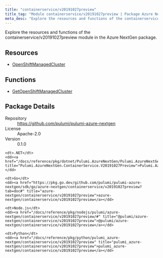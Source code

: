 ```yaml
---
title: "containerservice/v20191027preview"
title_tag: "Module containerservice/v20191027preview | Package Azure NextGen"
meta_desc: "Explore the resources and functions of the containerservice/v20191027preview module in the Azure NextGen package."
---
```


<!-- WARNING: this file was generated by Pulumi Docs Generator. -->
<!-- Do not edit by hand unless you're certain you know what you are doing! -->

Explore the resources and functions of the containerservice/v20191027preview module in the Azure NextGen package.

<h2 id="resources">Resources</h2>
<ul class="api">
    <li><a href="openshiftmanagedcluster" title="OpenShiftManagedCluster"><span class="symbol resource"></span>OpenShiftManagedCluster</a></li>
</ul>

<h2 id="functions">Functions</h2>
<ul class="api">
    <li><a href="getopenshiftmanagedcluster" title="GetOpenShiftManagedCluster"><span class="symbol function"></span>GetOpenShiftManagedCluster</a></li>
</ul>

<h2 id="package-details">Package Details</h2>
<dl class="package-details">
	<dt>Repository</dt>
	<dd><a href="https://github.com/pulumi/pulumi-azure-nextgen">https://github.com/pulumi/pulumi-azure-nextgen</a></dd>
	<dt>License</dt>
	<dd>Apache-2.0</dd>
	<dt>Version</dt>
	<dd>0.1.0</dd>
</dl>



<dl class="tabular">

    <dt>.NET</dt>
    <dd><a href="/docs/reference/pkg/dotnet/Pulumi.AzureNextGen/Pulumi.AzureNextGen.ContainerService.V20191027Preview.html" title="Pulumi.AzureNextGen.ContainerService.V20191027Preview">Pulumi.AzureNextGen.ContainerService.V20191027Preview</a></dd>

    <dt>Go</dt>
    <dd><a href="https://pkg.go.dev/github.com/pulumi/pulumi-azure-nextgen/sdk/go/azure-nextgen/containerservice/v20191027preview?tab=doc#" title="azure-nextgen/containerservice/v20191027preview">azure-nextgen/containerservice/v20191027preview</a></dd>

    <dt>Node.js</dt>
    <dd><a href="/docs/reference/pkg/nodejs/pulumi/azure-nextgen/containerservice/v20191027preview/#" title="@pulumi/azure-nextgen/containerservice/v20191027preview">@pulumi/azure-nextgen/containerservice/v20191027preview</a></dd>

    <dt>Python</dt>
    <dd><a href="/docs/reference/pkg/python/pulumi_azure-nextgen/containerservice/v20191027preview" title="pulumi_azure-nextgen/containerservice/v20191027preview">pulumi_azure-nextgen/containerservice/v20191027preview</a></dd>

</dl>


